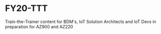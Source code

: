 # FY20-TTT
Train-the-Trainer content for BDM's, IoT Solution Architects and IoT Devs in preparation for AZ900 and AZ220
